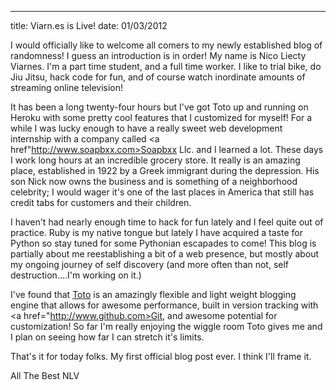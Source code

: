 --- 
title: Viarn.es is Live!
date: 01/03/2012


I would officially like to welcome all comers to my newly established blog of randomness! I guess an introduction is in order! My name is Nico Liecty Viarnes. I'm a part time student, and a full time worker. I like to trial bike, do Jiu Jitsu, hack code for fun, and of course watch inordinate amounts of streaming online television!

It has been a long twenty-four hours but I've got Toto up and running on Heroku with some pretty cool features that I customized for myself! For a while I was lucky enough to have a really sweet web development internship with a company called <a href"http://www.soapbxx.com>Soapbxx Llc.</a> and I learned a lot. These days I work long hours at an incredible grocery store. It really is an amazing place, established in 1922 by a Greek immigrant during the depression. His son Nick now owns the business and is something of a neighborhood celebrity; I would wager it's one of the last places in America that still has credit tabs for customers and their children.

I haven't had nearly enough time to hack for fun lately and I feel quite out of practice. Ruby is my native tongue but lately I have acquired a taste for Python so stay tuned for some Pythonian escapades to come! This blog is partially about me reestablishing a bit of a web presence, but mostly about my ongoing journey of self discovery (and more often than not, self destruction....I'm working on it.)

I've found that <a href="https://github.com/cloudhead/toto">Toto</a> is an amazingly flexible and light weight blogging engine that allows for awesome performance, built in version tracking with <a href="http://www.github.com>Git</a>, and awesome potential for customization! So far I'm really enjoying the wiggle room Toto gives me and I plan on seeing how far I can stretch it's limits.

That's it for today folks. My first official blog post ever. I think I'll frame it.



All The Best
NLV